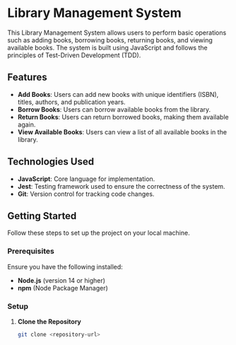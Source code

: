 # Library Management System

This Library Management System allows users to perform basic operations such as adding books, borrowing books, returning books, and viewing available books. The system is built using JavaScript and follows the principles of Test-Driven Development (TDD).

## Features

- **Add Books**: Users can add new books with unique identifiers (ISBN), titles, authors, and publication years.
- **Borrow Books**: Users can borrow available books from the library.
- **Return Books**: Users can return borrowed books, making them available again.
- **View Available Books**: Users can view a list of all available books in the library.

## Technologies Used

- **JavaScript**: Core language for implementation.
- **Jest**: Testing framework used to ensure the correctness of the system.
- **Git**: Version control for tracking code changes.

## Getting Started

Follow these steps to set up the project on your local machine.

### Prerequisites

Ensure you have the following installed:

- **Node.js** (version 14 or higher)
- **npm** (Node Package Manager)

### Setup

1. **Clone the Repository**

   ```bash
   git clone <repository-url>


